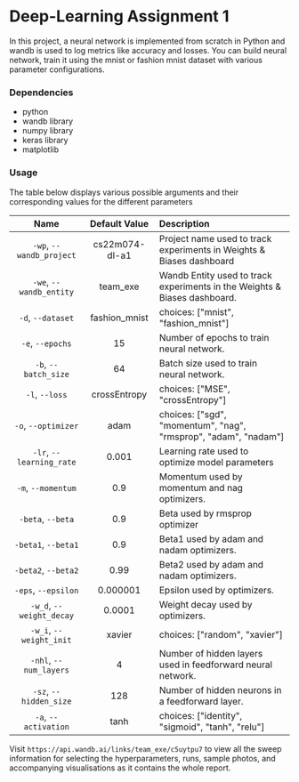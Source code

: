 # Deep-Learning  Assignment 1
In this project, a neural network is implemented from scratch in Python and wandb is used to log metrics like accuracy and losses. You can build neural network, train it using the mnist or fashion mnist dataset with various parameter configurations.

### Dependencies
 - python
 - wandb library
 - numpy library
 - keras library
 - matplotlib

### Usage

 The table below displays various possible arguments and their corresponding values for the different parameters

 | Name | Default Value | Description |
| :---: | :-------------: | :----------- |
| `-wp`, `--wandb_project` | cs22m074-dl-a1 | Project name used to track experiments in Weights & Biases dashboard |
| `-we`, `--wandb_entity` | team_exe  | Wandb Entity used to track experiments in the Weights & Biases dashboard. |
| `-d`, `--dataset` | fashion_mnist | choices:  ["mnist", "fashion_mnist"] |
| `-e`, `--epochs` | 15 |  Number of epochs to train neural network.|
| `-b`, `--batch_size` | 64 | Batch size used to train neural network. | 
| `-l`, `--loss` | crossEntropy | choices:  ["MSE", "crossEntropy"] |
| `-o`, `--optimizer` | adam | choices:  ["sgd", "momentum", "nag", "rmsprop", "adam", "nadam"] | 
| `-lr`, `--learning_rate` | 0.001 | Learning rate used to optimize model parameters | 
| `-m`, `--momentum` | 0.9 | Momentum used by momentum and nag optimizers. |
| `-beta`, `--beta` | 0.9 | Beta used by rmsprop optimizer | 
| `-beta1`, `--beta1` | 0.9 | Beta1 used by adam and nadam optimizers. | 
| `-beta2`, `--beta2` | 0.99 | Beta2 used by adam and nadam optimizers. |
| `-eps`, `--epsilon` | 0.000001 | Epsilon used by optimizers. |
| `-w_d`, `--weight_decay` | 0.0001 | Weight decay used by optimizers. |
| `-w_i`, `--weight_init` | xavier | choices:  ["random", "xavier"] | 
| `-nhl`, `--num_layers` | 4 | Number of hidden layers used in feedforward neural network. | 
| `-sz`, `--hidden_size` | 128 | Number of hidden neurons in a feedforward layer. |
| `-a`, `--activation` | tanh | choices:  ["identity", "sigmoid", "tanh", "relu"] |


Visit `https://api.wandb.ai/links/team_exe/c5uytpu7` to view all the sweep information for selecting the hyperparameters, runs, sample photos, and accompanying visualisations as it contains the whole report.
